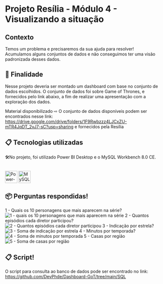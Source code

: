 # Projeto Resília - Módulo 4 - Visualizando a situação

## Contexto

Temos um problema e precisaremos da sua ajuda para resolver! Acumulamos alguns conjuntos de dados e não conseguimos ter uma visão padronizada desses dados.


## 🚀 Finalidade

Nesse projeto deveria ser montado um dashboard com base no conjunto de dados escolhidos.
O conjunto de dados foi sobre Game of Thrones, e fornecidos pelo link abaixo, a fim de realizar uma apresentação com a exploração dos dados.

Material disponibilizado
⇨ O conjunto de dados disponíveis podem ser encontrados nesse link: <https://drive.google.com/drive/folders/1F9Rwbzzz4LJCxZU-mTR4JqDT_2vJ7-sC?usp=sharing> e fornecidos pela Resília 


## 📋 Tecnologias utilizadas

🛠️No projeto, foi utilizado Power BI Desktop e o MySQL Workbench 8.0 CE.
<div style="display: inline_block"><br>
<img align="center" alt="Power-Bi" height="40" width="40" src="https://github.com/microsoft/PowerBI-Icons/blob/main/SVG/Power-BI.svg">
<img align="center" alt="MySQL-Workbench" height="40" width="40" src="https://raw.githubusercontent.com/mysql/mysql-workbench/8.0/images/icons/MySQLWorkbench.ico">
</div>


## 📦 Perguntas respondidas!
1 - Quais os 10 personagens que mais aparecem na série?
![1 - quais os 10 personagens que mais aparecem na série](https://user-images.githubusercontent.com/47571290/222985654-a3dcaf16-90a4-4eac-b41d-394dc58d608b.png)
2 - Quantos episódios cada diretor participou?
![2 - Quantos episódios cada diretor participou](https://user-images.githubusercontent.com/47571290/222985507-11efe74c-c9f8-4bb2-81c0-e3fc61a3199d.png)
3 - Indicação por estrela?
![3 - Soma de indicação por estrela](https://user-images.githubusercontent.com/47571290/222985542-121d42ca-96f4-4028-a6f4-ed8d1c1b52a6.png)
4 - Minutos por temporada?
![4 - Soma de minutos por temporada](https://user-images.githubusercontent.com/47571290/222985565-1b7b50c1-dd07-4a87-9b05-94f6d61a37e5.png)
5 - Casas por região
![5 - Soma de casas por região](https://user-images.githubusercontent.com/47571290/222985607-ddd49625-ca04-4264-b67c-eee069ed015f.png)

 

## 📋 Script!
O script para consulta ao banco de dados pode ser encontrado no link: https://github.com/DevPhde/Dashboard-GoT/tree/main/SQL
